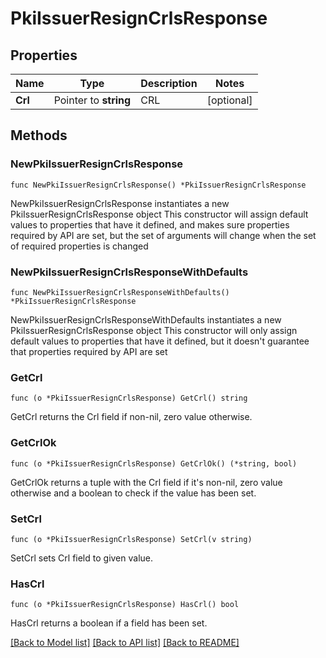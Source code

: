 # PkiIssuerResignCrlsResponse


## Properties

Name | Type | Description | Notes
------------ | ------------- | ------------- | -------------
**Crl** | Pointer to **string** | CRL | [optional] 



## Methods


### NewPkiIssuerResignCrlsResponse

`func NewPkiIssuerResignCrlsResponse() *PkiIssuerResignCrlsResponse`

NewPkiIssuerResignCrlsResponse instantiates a new PkiIssuerResignCrlsResponse object
This constructor will assign default values to properties that have it defined,
and makes sure properties required by API are set, but the set of arguments
will change when the set of required properties is changed

### NewPkiIssuerResignCrlsResponseWithDefaults

`func NewPkiIssuerResignCrlsResponseWithDefaults() *PkiIssuerResignCrlsResponse`

NewPkiIssuerResignCrlsResponseWithDefaults instantiates a new PkiIssuerResignCrlsResponse object
This constructor will only assign default values to properties that have it defined,
but it doesn't guarantee that properties required by API are set


### GetCrl

`func (o *PkiIssuerResignCrlsResponse) GetCrl() string`

GetCrl returns the Crl field if non-nil, zero value otherwise.

### GetCrlOk

`func (o *PkiIssuerResignCrlsResponse) GetCrlOk() (*string, bool)`

GetCrlOk returns a tuple with the Crl field if it's non-nil, zero value otherwise
and a boolean to check if the value has been set.

### SetCrl

`func (o *PkiIssuerResignCrlsResponse) SetCrl(v string)`

SetCrl sets Crl field to given value.


### HasCrl

`func (o *PkiIssuerResignCrlsResponse) HasCrl() bool`

HasCrl returns a boolean if a field has been set.









[[Back to Model list]](../README.md#documentation-for-models) [[Back to API list]](../README.md#documentation-for-api-endpoints) [[Back to README]](../README.md)


